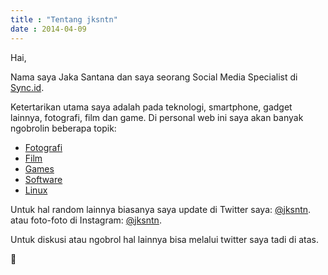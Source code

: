 ```yaml
---
title : "Tentang jksntn"
date : 2014-04-09
---
```


Hai,

Nama saya Jaka Santana dan saya seorang Social Media Specialist di [Sync.id](https://sync.id/).

Ketertarikan utama saya adalah pada teknologi, smartphone, gadget lainnya, fotografi, film dan game. Di personal web ini saya akan banyak ngobrolin beberapa topik:

- [Fotografi](/series/fotografi/)
- [Film](/series/film/)
- [Games](/series/games/)
- [Software](/series/software/)
- [Linux](/series/linux/)

Untuk hal random lainnya biasanya saya update di Twitter saya: [@jksntn](https://twitter.com/jksntn/). atau foto-foto di Instagram: [@jksntn](https://www.instagram.com/jksntn/).

Untuk diskusi atau ngobrol hal lainnya bisa melalui twitter saya tadi di atas. 

🖖
